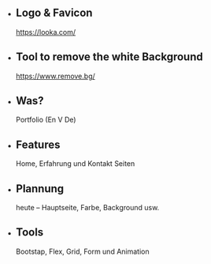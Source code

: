 - ## Logo & Favicon
  https://looka.com/
- ## Tool to remove the white Background

  https://www.remove.bg/

- ## Was?
  Portfolio (En V De)
- ## Features

  Home,
  Erfahrung und
  Kontakt Seiten

- ## Plannung

  heute – Hauptseite, Farbe, Background usw.

- ## Tools
  Bootstap,
  Flex,
  Grid,
  Form und
  Animation
